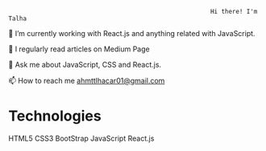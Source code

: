                                                             Hi there! I'm Talha 

👾 I’m currently working with React.js and anything related with JavaScript.

📝 I regularly read articles on Medium Page

💬 Ask me about JavaScript, CSS and React.js.

📫 How to reach me ahmttlhacar01@gmail.com





<h1> Technologies </h1>
HTML5 
CSS3
BootStrap
JavaScript
React.js
